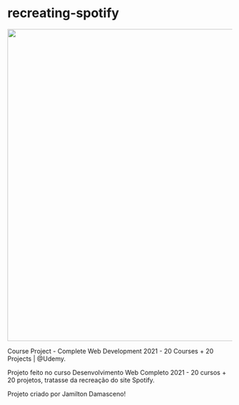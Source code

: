 #  recreating-spotify

<p align="center">
<img src="https://i.ibb.co/HPyfkKm/site.png" width="700"/>
</p>


  Course Project - Complete Web Development 2021 - 20 Courses + 20 Projects | @Udemy.
  
  Projeto feito no curso Desenvolvimento Web Completo 2021 - 20 cursos + 20 projetos, tratasse da recreação do site Spotify.
  
  Projeto criado por Jamilton Damasceno!
